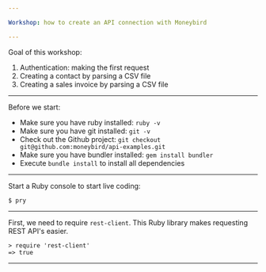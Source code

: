 ```yaml
---

Workshop: how to create an API connection with Moneybird

---
```


Goal of this workshop:

1. Authentication: making the first request
2. Creating a contact by parsing a CSV file
3. Creating a sales invoice by parsing a CSV file

---

Before we start:

- Make sure you have ruby installed: `ruby -v`
- Make sure you have git installed: `git -v`
- Check out the Github project: `git checkout git@github.com:moneybird/api-examples.git`
- Make sure you have bundler installed: `gem install bundler`
- Execute `bundle install` to install all dependencies

---

Start a Ruby console to start live coding:

```
$ pry
```

---

First, we need to require `rest-client`. This Ruby library makes requesting REST API's easier.

```
> require 'rest-client'
=> true
```

---
